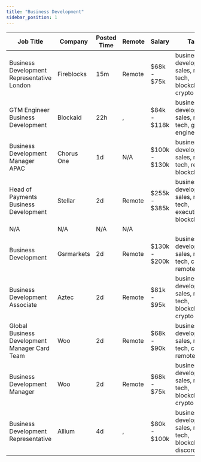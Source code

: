 ```yaml
---
title: "Business Development"
sidebar_position: 1
---
```


| Job Title | Company | Posted Time | Remote | Salary | Tags | Apply Link |
|-----------|---------|-------------|--------|--------|------|------------|
| Business Development Representative London | Fireblocks | 15m | Remote | $68k - $75k | business development, sales, non tech, blockchain, crypto | [Apply](https://web3.career/business-development-representative-london-fireblocks/100719) |
| GTM Engineer Business Development | Blockaid | 22h | , | $84k - $118k | business development, sales, non tech, gtm, engineer | [Apply](https://web3.career/gtm-engineer-business-development-blockaid/100628) |
| Business Development Manager APAC | Chorus One | 1d | N/A | $100k - $130k | business development, sales, non tech, remote, blockchain | [Apply](https://web3.career/business-development-manager-apac-chorusone1/100576) |
| Head of Payments Business Development | Stellar | 2d | Remote | $255k - $385k | business development, sales, non tech, executive, blockchain | [Apply](https://web3.career/head-of-payments-business-development-stellar/97571) |
| N/A | N/A | N/A | N/A |  |  | [Apply](https://web3.career/metana) |
| Business Development | Gsrmarkets | 2d | Remote | $130k - $200k | business development, sales, non tech, crypto, remote | [Apply](https://web3.career/business-development-gsrmarkets/95740) |
| Business Development Associate | Aztec | 2d | Remote | $81k - $95k | business development, sales, non tech, blockchain, crypto | [Apply](https://web3.career/business-development-associate-aztec/97708) |
| Global Business Development Manager Card Team | Woo | 2d | Remote | $68k - $90k | business development, sales, non tech, crypto, remote | [Apply](https://web3.career/global-business-development-manager-card-team-woo/95645) |
| Business Development Manager | Woo | 2d | Remote | $68k - $75k | business development, sales, non tech, blockchain, crypto | [Apply](https://web3.career/business-development-manager-woo/95644) |
| Business Development Representative | Allium | 4d | , | $80k - $100k | business development, sales, non tech, blockchain, discord | [Apply](https://web3.career/business-development-representative-allium/100369) |
